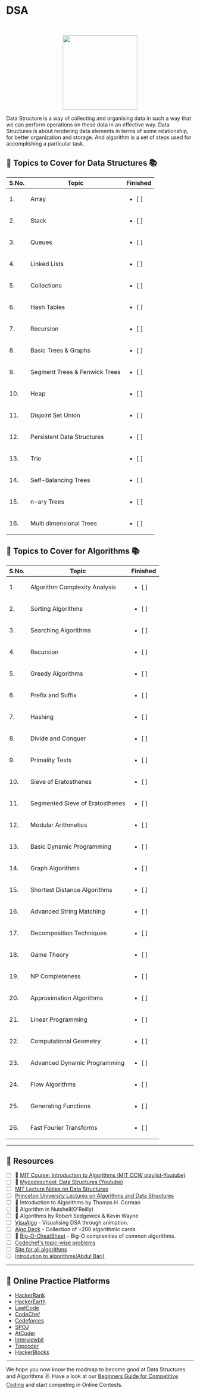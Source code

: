 # DSA

<br>
<p align="center"><img src="https://i.ibb.co/hB0gQWq/dsa.png" height="200"></p>

Data Structure is a way of collecting and organising data in such a way that we can perform operations on these data in an effective way. Data Structures is about rendering data elements in terms of some relationship, for better organization and storage. And algorithm is a set of steps used for accomplishing a particular task.

## :pushpin: Topics to Cover for Data Structures :books:

|S.No.|Topic|Finished|
|---|-------------|---------|
|1.|Array|<ul> <li> [ ] </li> </ul> |
|2.|Stack|<ul> <li> [ ] </li> </ul> |
|3.|Queues|<ul> <li> [ ] </li> </ul> |
|4.|Linked Lists|<ul> <li> [ ] </li> </ul> |
|5.|Collections|<ul> <li> [ ] </li> </ul> |
|6.|Hash Tables|<ul> <li> [ ] </li> </ul> |
|7.|Recursion|<ul> <li> [ ] </li> </ul> |
|8.|Basic Trees & Graphs|<ul> <li> [ ] </li> </ul> |
|9.|Segment Trees & Fenwick Trees|<ul> <li> [ ] </li> </ul> |
|10.|Heap|<ul> <li> [ ] </li> </ul> |
|11.|Disjoint Set Union|<ul> <li> [ ] </li> </ul> |
|12.|Persistent Data Structures|<ul> <li> [ ] </li> </ul> |
|13.|Trie|<ul> <li> [ ] </li> </ul> |
|14.|Self-Balancing Trees|<ul> <li> [ ] </li> </ul> |
|15.|n-ary Trees|<ul> <li> [ ] </li> </ul> |
|16.|Multi dimensional Trees|<ul> <li> [ ] </li> </ul> |

## :pushpin: Topics to Cover for Algorithms :books:

|S.No.|Topic|Finished|
|---|-------------|---------|
|1.|Algorithm Complexity Analysis|<ul> <li> [ ] </li> </ul> |
|2.|Sorting Algorithms|<ul> <li> [ ] </li> </ul> |
|3.|Searching Algorithms|<ul> <li> [ ] </li> </ul> |
|4.|Recursion|<ul> <li> [ ] </li> </ul> |
|5.|Greedy Algorithms|<ul> <li> [ ] </li> </ul> |
|6.|Prefix and Suffix|<ul> <li> [ ] </li> </ul> |
|7.|Hashing|<ul> <li> [ ] </li> </ul> |
|8.|Divide and Conquer|<ul> <li> [ ] </li> </ul> |
|9.|Primality Tests|<ul> <li> [ ] </li> </ul> |
|10.|Sieve of Eratosthenes|<ul> <li> [ ] </li> </ul> |
|11.|Segmented Sieve of Eratosthenes|<ul> <li> [ ] </li> </ul> |
|12.|Modular Arithmetics|<ul> <li> [ ] </li> </ul> |
|13.|Basic Dynamic Programming|<ul> <li> [ ] </li> </ul> |
|14.|Graph Algorithms|<ul> <li> [ ] </li> </ul> |
|15.|Shortest Distance Algorithms|<ul> <li> [ ] </li> </ul> |
|16.|Advanced String Matching|<ul> <li> [ ] </li> </ul> |
|17.|Decomposition Techniques|<ul> <li> [ ] </li> </ul> |
|18.|Game Theory|<ul> <li> [ ] </li> </ul> |
|19.|NP Completeness|<ul> <li> [ ] </li> </ul> |
|20.|Approximation Algorithms|<ul> <li> [ ] </li> </ul> |
|21.|Linear Programming|<ul> <li> [ ] </li> </ul> |
|22.|Computational Geometry|<ul> <li> [ ] </li> </ul> |
|23.|Advanced Dynamic Programming|<ul> <li> [ ] </li> </ul> |
|24.|Flow Algorithms|<ul> <li> [ ] </li> </ul> |
|25.|Generating Functions|<ul> <li> [ ] </li> </ul> |
|26.|Fast Fourier Transforms|<ul> <li> [ ] </li> </ul> |


***

## :pushpin: Resources

- [ ] :movie_camera: [MIT Course: Introduction to Algorithms (MIT OCW playlist-Youtube)](https://www.youtube.com/watch?v=HtSuA80QTyo&list=PLUl4u3cNGP61Oq3tWYp6V_F-5jb5L2iHb)
- [ ] :movie_camera: [Mycodeschool: Data Structures (Youtube)](https://www.youtube.com/playlist?list=PL2_aWCzGMAwI3W_JlcBbtYTwiQSsOTa6P)
- [ ] [MIT Lecture Notes on Data Structures](https://ocw.mit.edu/courses/electrical-engineering-and-computer-science/6-006-introduction-to-algorithms-spring-2008/lecture-notes/)
- [ ] [Princeton University Lectures on Algorithms and Data Structures](https://www.cs.princeton.edu/courses/archive/fall19/cos226/lectures.php)
- [ ] :closed_book: Introduction to Algorithms by Thomas H. Corman
- [ ] :closed_book: Algorithm in Nutshell(O'Reilly)
- [ ] :closed_book: Algorithms by Robert Sedgewick & Kevin Wayne
- [ ] [VisuAlgo](http://visualgo.net/) - Visualising DSA through animation.
- [ ] [Algo Deck](https://github.com/teivah/algodeck/) - Collection of +200 algorithmic cards.
- [ ] :page_with_curl: [Big-O-CheatSheet](http://bigocheatsheet.com/) - Big-O complexities of common algorithms.
- [ ] [Codechef's topic-wise problems](https://www.codechef.com/certification/data-structures-and-algorithms/prepare)
- [ ] [Site for all algorithms](https://cp-algorithms.com/)
- [ ] [Introdution to algorithms(Abdul Bari)](https://www.youtube.com/channel/UCZCFT11CWBi3MHNlGf019nw/featured)

***

## :pushpin: Online Practice Platforms

- [HackerRank](https://www.hackerrank.com/)
- [HackerEarth](https://www.hackerearth.com/)
- [LeetCode](https://leetcode.com/)
- [CodeChef](http://codechef.com/)
- [Codeforces](https://codeforces.com/)
- [SPOJ](http://www.spoj.com/)
- [AtCoder](https://atcoder.jp/)
- [Interviewbit](https://www.interviewbit.com/)
- [Topcoder](https://www.topcoder.com/)
- [HackerBlocks](https://hack.codingblocks.com/)

*** 

We hope you now know the roadmap to become good at Data Structures and Algorithms :v:. Have a look at our [Beginners Guide for Competitive Coding](./COMPETITIVE-CODING.md) and start competing in Online Contests.
